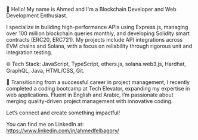 👋 Hello! My name is Ahmed and I'm a Blockchain Developer and Web Development Enthusiast.

I specialize in building high-performance APIs using Express.js, managing over 100 million blockchain queries monthly, and developing Solidity smart contracts (ERC20, ERC721). My projects include API integrations across EVM chains and Solana, with a focus on reliability through rigorous unit and integration testing.

🌐 Tech Stack: JavaScript, TypeScript, ethers.js, solana.web3.js, Hardhat, GraphQL, Java, HTML/CSS, Git.

🚀 Transitioning from a successful career in project management, I recently completed a coding bootcamp at Tech Elevator, expanding my expertise in web applications. Fluent in English and Arabic, I’m passionate about merging quality-driven project management with innovative coding.

Let’s connect and create something impactful!

You can find me on LinkedIn at: https://www.linkedin.com/in/ahmedfelbagory/

